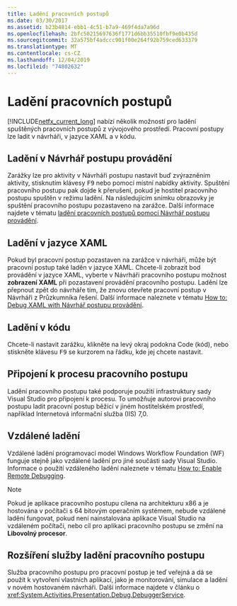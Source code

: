 ```yaml
---
title: Ladění pracovních postupů
ms.date: 03/30/2017
ms.assetid: b23b4814-ebb1-4c51-b7a9-469f4da7a96d
ms.openlocfilehash: 2bfc50215697636f1771d6bb35510fbf9e0b435d
ms.sourcegitcommit: 32a575bf4adccc901f00e264f92b759ced633379
ms.translationtype: MT
ms.contentlocale: cs-CZ
ms.lasthandoff: 12/04/2019
ms.locfileid: "74802632"
---
```

# <a name="debugging-workflows"></a>Ladění pracovních postupů

[!INCLUDE[netfx_current_long](../../../includes/netfx-current-long-md.md)] nabízí několik možností pro ladění spuštěných pracovních postupů z vývojového prostředí. Pracovní postupy lze ladit v návrháři, v jazyce XAML a v kódu.

## <a name="debugging-in-the-workflow-designer"></a>Ladění v Návrhář postupu provádění

Zarážky lze pro aktivity v Návrháři postupu nastavit buď zvýrazněním aktivity, stisknutím klávesy <kbd>F9</kbd> nebo pomocí místní nabídky aktivity. Spuštění pracovního postupu pak dojde k přerušení, pokud je hostitel pracovního postupu spuštěn v režimu ladění. Na následujícím snímku obrazovky je spuštění pracovního postupu pozastaveno na zarážce. Další informace najdete v tématu [ladění pracovních postupů pomocí Návrhář postupu provádění](/visualstudio/workflow-designer/debugging-workflows-with-the-workflow-designer).

## <a name="debugging-in-xaml"></a>Ladění v jazyce XAML

Pokud byl pracovní postup pozastaven na zarážce v návrháři, může být pracovní postup také laděn v jazyce XAML. Chcete-li zobrazit bod provádění v jazyce XAML, vyberte v Návrháři pracovního postupu možnost **zobrazení XAML** při pozastavení provádění pracovního postupu. Ladění lze přepnout zpět do návrháře tím, že znovu otevřete pracovní postup v Návrháři z Průzkumníka řešení. Další informace naleznete v tématu [How to: Debug XAML with Návrhář postupu provádění](/visualstudio/workflow-designer/how-to-debug-xaml-with-the-workflow-designer).

## <a name="debugging-in-code"></a>Ladění v kódu

Chcete-li nastavit zarážku, klikněte na levý okraj podokna Code (kód), nebo stiskněte klávesu <kbd>F9</kbd> se kurzorem na řádku, kde jej chcete nastavit.

## <a name="attaching-to-a-workflow-process"></a>Připojení k procesu pracovního postupu

Ladění pracovního postupu také podporuje použití infrastruktury sady Visual Studio pro připojení k procesu. To umožňuje autorovi pracovního postupu ladit pracovní postup běžící v jiném hostitelském prostředí, například Internetová informační služba (IIS) 7,0.

## <a name="remote-debugging"></a>Vzdálené ladění

Vzdálené ladění programovací model Windows Workflow Foundation (WF) funguje stejně jako vzdálené ladění pro jiné součásti sady Visual Studio. Informace o použití vzdáleného ladění naleznete v tématu [How to: Enable Remote Debugging](https://docs.microsoft.com/previous-versions/visualstudio/visual-studio-2010/febz73k0(v=vs.100)).

> [!NOTE]
> Pokud je aplikace pracovního postupu cílena na architekturu x86 a je hostována v počítači s 64 bitovým operačním systémem, nebude vzdálené ladění fungovat, pokud není nainstalována aplikace Visual Studio na vzdáleném počítači, nebo cíl pro aplikaci pracovního postupu se změní na **Libovolný procesor**.

## <a name="extending-the-workflow-debugging-service"></a>Rozšíření služby ladění pracovního postupu

Služba pracovního postupu pro pracovní postup je teď veřejná a dá se použít k vytvoření vlastních aplikací, jako je monitorování, simulace a ladění v novém hostovaném návrháři. Další informace najdete v článku o <xref:System.Activities.Presentation.Debug.DebuggerService>.
